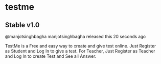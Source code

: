 # testme

## Stable v1.0

@manjotsinghbagha manjotsinghbagha released this 20 seconds ago

TestMe is a Free and easy way to create and give test online.
Just Register as Student and Log In to give a test.
For Teacher, Just Register as Teacher and Log In to create Test and See all Answer.

